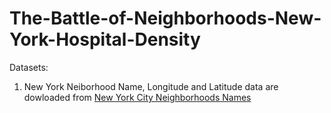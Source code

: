 # The-Battle-of-Neighborhoods-New-York-Hospital-Density



Datasets:
1. New York Neiborhood Name, Longitude and Latitude data are dowloaded from [New York City Neighborhoods Names](https://geo.nyu.edu/catalog/nyu_2451_34572)
